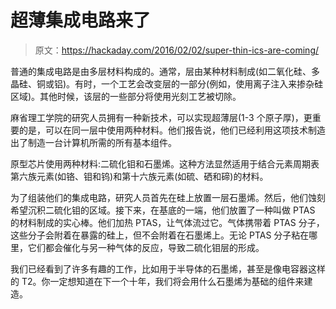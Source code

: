 # 超薄集成电路来了

> 原文：<https://hackaday.com/2016/02/02/super-thin-ics-are-coming/>

普通的集成电路是由多层材料构成的。通常，层由某种材料制成(如二氧化硅、多晶硅、铜或铝)。有时，一个工艺会改变层的一部分(例如，使用离子注入来掺杂硅区域)。其他时候，该层的一些部分将使用光刻工艺被切除。

麻省理工学院的研究人员拥有一种新技术，可以实现超薄层(1-3 个原子厚)，更重要的是，可以在同一层中使用两种材料。他们报告说，他们已经利用这项技术制造出了制造一台计算机所需的所有基本组件。

原型芯片使用两种材料:二硫化钼和石墨烯。这种方法显然适用于结合元素周期表第六族元素(如铬、钼和钨)和第十六族元素(如硫、硒和碲)的材料。

为了组装他们的集成电路，研究人员首先在硅上放置一层石墨烯。然后，他们蚀刻希望沉积二硫化钼的区域。接下来，在基底的一端，他们放置了一种叫做 PTAS 的材料制成的实心棒。他们加热 PTAS，让气体流过它。气体携带着 PTAS 分子，这些分子会附着在暴露的硅上，但不会附着在石墨烯上。无论 PTAS 分子粘在哪里，它们都会催化与另一种气体的反应，导致二硫化钼层的形成。

我们已经看到了许多有趣的工作，比如用于半导体的石墨烯，甚至是像电容器这样的 T2。你一定想知道在下一个十年，我们将会用什么石墨烯为基础的组件来建造。